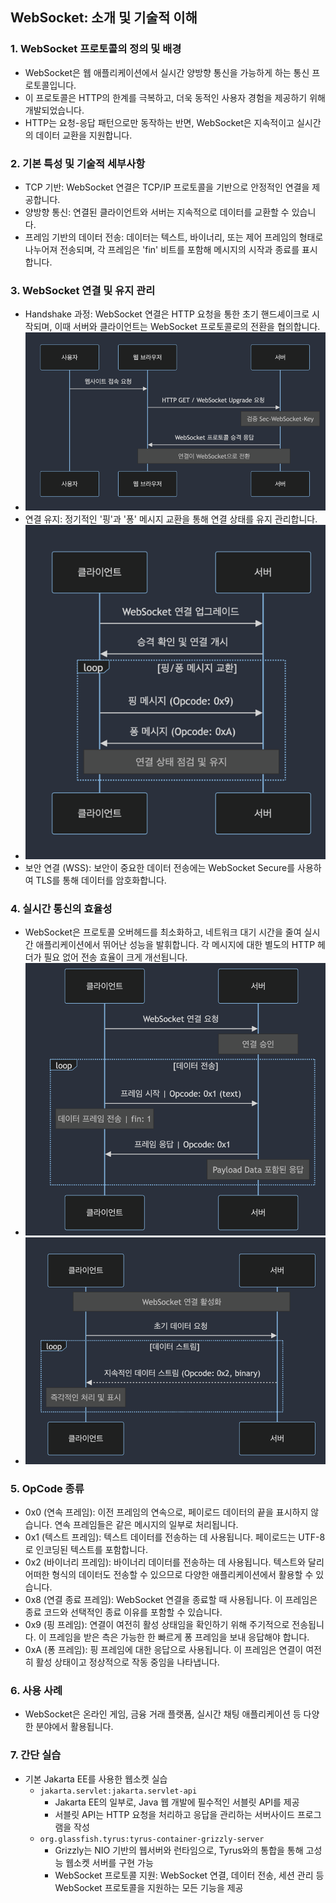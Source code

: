 ## WebSocket: 소개 및 기술적 이해

### 1. WebSocket 프로토콜의 정의 및 배경
- WebSocket은 웹 애플리케이션에서 실시간 양방향 통신을 가능하게 하는 통신 프로토콜입니다.
- 이 프로토콜은 HTTP의 한계를 극복하고, 더욱 동적인 사용자 경험을 제공하기 위해 개발되었습니다. 
- HTTP는 요청-응답 패턴으로만 동작하는 반면, WebSocket은 지속적이고 실시간의 데이터 교환을 지원합니다.

### 2. 기본 특성 및 기술적 세부사항
- TCP 기반: WebSocket 연결은 TCP/IP 프로토콜을 기반으로 안정적인 연결을 제공합니다.
- 양방향 통신: 연결된 클라이언트와 서버는 지속적으로 데이터를 교환할 수 있습니다.
- 프레임 기반의 데이터 전송: 데이터는 텍스트, 바이너리, 또는 제어 프레임의 형태로 나누어져 전송되며, 각 프레임은 'fin' 비트를 포함해 메시지의 시작과 종료를 표시합니다.

### 3. WebSocket 연결 및 유지 관리
- Handshake 과정: WebSocket 연결은 HTTP 요청을 통한 초기 핸드셰이크로 시작되며, 이때 서버와 클라이언트는 WebSocket 프로토콜로의 전환을 협의합니다.
- ![CH14_01. WebSocket의 기본 개념과 필요성-1.png](CH14_01.%20WebSocket%EC%9D%98%20%EA%B8%B0%EB%B3%B8%20%EA%B0%9C%EB%85%90%EA%B3%BC%20%ED%95%84%EC%9A%94%EC%84%B1-1.png)
- 연결 유지: 정기적인 '핑'과 '퐁' 메시지 교환을 통해 연결 상태를 유지 관리합니다.
- ![CH14_01. WebSocket의 기본 개념과 필요성-3.png](CH14_01.%20WebSocket%EC%9D%98%20%EA%B8%B0%EB%B3%B8%20%EA%B0%9C%EB%85%90%EA%B3%BC%20%ED%95%84%EC%9A%94%EC%84%B1-3.png)
- 보안 연결 (WSS): 보안이 중요한 데이터 전송에는 WebSocket Secure를 사용하여 TLS를 통해 데이터를 암호화합니다.

### 4. 실시간 통신의 효율성
- WebSocket은 프로토콜 오버헤드를 최소화하고, 네트워크 대기 시간을 줄여 실시간 애플리케이션에서 뛰어난 성능을 발휘합니다. 각 메시지에 대한 별도의 HTTP 헤더가 필요 없어 전송 효율이 크게 개선됩니다.
- ![CH14_01. WebSocket의 기본 개념과 필요성-2.png](CH14_01.%20WebSocket%EC%9D%98%20%EA%B8%B0%EB%B3%B8%20%EA%B0%9C%EB%85%90%EA%B3%BC%20%ED%95%84%EC%9A%94%EC%84%B1-2.png)
- ![CH14_01. WebSocket의 기본 개념과 필요성-4.png](CH14_01.%20WebSocket%EC%9D%98%20%EA%B8%B0%EB%B3%B8%20%EA%B0%9C%EB%85%90%EA%B3%BC%20%ED%95%84%EC%9A%94%EC%84%B1-4.png)

### 5. OpCode 종류
- 0x0 (연속 프레임): 이전 프레임의 연속으로, 페이로드 데이터의 끝을 표시하지 않습니다. 연속 프레임들은 같은 메시지의 일부로 처리됩니다. 
- 0x1 (텍스트 프레임): 텍스트 데이터를 전송하는 데 사용됩니다. 페이로드는 UTF-8로 인코딩된 텍스트를 포함합니다.
- 0x2 (바이너리 프레임): 바이너리 데이터를 전송하는 데 사용됩니다. 텍스트와 달리 어떠한 형식의 데이터도 전송할 수 있으므로 다양한 애플리케이션에서 활용할 수 있습니다.
- 0x8 (연결 종료 프레임): WebSocket 연결을 종료할 때 사용됩니다. 이 프레임은 종료 코드와 선택적인 종료 이유를 포함할 수 있습니다.
- 0x9 (핑 프레임): 연결이 여전히 활성 상태임을 확인하기 위해 주기적으로 전송됩니다. 이 프레임을 받은 측은 가능한 한 빠르게 퐁 프레임을 보내 응답해야 합니다.
- 0xA (퐁 프레임): 핑 프레임에 대한 응답으로 사용됩니다. 이 프레임은 연결이 여전히 활성 상태이고 정상적으로 작동 중임을 나타냅니다.

### 6. 사용 사례
- WebSocket은 온라인 게임, 금융 거래 플랫폼, 실시간 채팅 애플리케이션 등 다양한 분야에서 활용됩니다.

### 7. 간단 실습
- 기본 Jakarta EE를 사용한 웹소켓 실습
  - `jakarta.servlet:jakarta.servlet-api`
    - Jakarta EE의 일부로, Java 웹 개발에 필수적인 서블릿 API를 제공
    - 서블릿 API는 HTTP 요청을 처리하고 응답을 관리하는 서버사이드 프로그램을 작성
  - `org.glassfish.tyrus:tyrus-container-grizzly-server`
    - Grizzly는 NIO 기반의 웹서버와 런타임으로, Tyrus와의 통합을 통해 고성능 웹소켓 서버를 구현 가능
    - WebSocket 프로토콜 지원: WebSocket 연결, 데이터 전송, 세션 관리 등 WebSocket 프로토콜을 지원하는 모든 기능을 제공